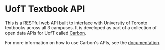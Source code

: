 UofT Textbook API
=================

This is a RESTful web API built to interface with University of Toronto textbooks across all 3 campuses.
It is developed as part of a collection of open data APIs for UofT called [Carbon](https://carbon.qas.im).

For more information on how to use Carbon's APIs, see the [documentation](https://carbon.qas.im/documentation).
